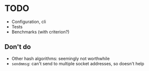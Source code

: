 # TODO

* Configuration, cli
* Tests
* Benchmarks (with criterion?)


## Don't do

* Other hash algorithms: seemingly not worthwhile
* `sendmmsg`: can't send to multiple socket addresses, so doesn't help